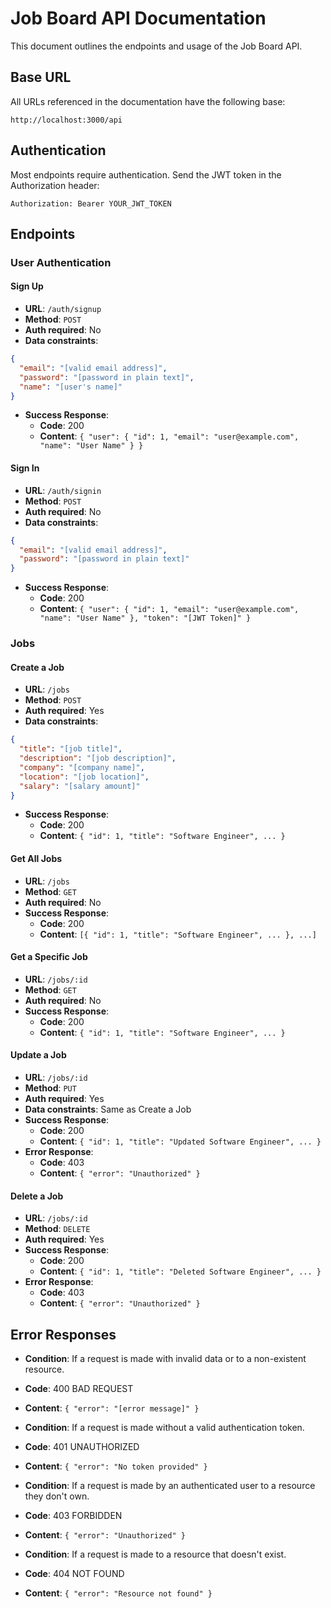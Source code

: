 # Job Board API Documentation

This document outlines the endpoints and usage of the Job Board API.

## Base URL

All URLs referenced in the documentation have the following base:

```
http://localhost:3000/api
```

## Authentication

Most endpoints require authentication. Send the JWT token in the Authorization header:

```
Authorization: Bearer YOUR_JWT_TOKEN
```

## Endpoints

### User Authentication

#### Sign Up

- **URL**: `/auth/signup`
- **Method**: `POST`
- **Auth required**: No
- **Data constraints**:

```json
{
  "email": "[valid email address]",
  "password": "[password in plain text]",
  "name": "[user's name]"
}
```

- **Success Response**:
  - **Code**: 200
  - **Content**: `{ "user": { "id": 1, "email": "user@example.com", "name": "User Name" } }`

#### Sign In

- **URL**: `/auth/signin`
- **Method**: `POST`
- **Auth required**: No
- **Data constraints**:

```json
{
  "email": "[valid email address]",
  "password": "[password in plain text]"
}
```

- **Success Response**:
  - **Code**: 200
  - **Content**: `{ "user": { "id": 1, "email": "user@example.com", "name": "User Name" }, "token": "[JWT Token]" }`

### Jobs

#### Create a Job

- **URL**: `/jobs`
- **Method**: `POST`
- **Auth required**: Yes
- **Data constraints**:

```json
{
  "title": "[job title]",
  "description": "[job description]",
  "company": "[company name]",
  "location": "[job location]",
  "salary": "[salary amount]"
}
```

- **Success Response**:
  - **Code**: 200
  - **Content**: `{ "id": 1, "title": "Software Engineer", ... }`

#### Get All Jobs

- **URL**: `/jobs`
- **Method**: `GET`
- **Auth required**: No
- **Success Response**:
  - **Code**: 200
  - **Content**: `[{ "id": 1, "title": "Software Engineer", ... }, ...]`

#### Get a Specific Job

- **URL**: `/jobs/:id`
- **Method**: `GET`
- **Auth required**: No
- **Success Response**:
  - **Code**: 200
  - **Content**: `{ "id": 1, "title": "Software Engineer", ... }`

#### Update a Job

- **URL**: `/jobs/:id`
- **Method**: `PUT`
- **Auth required**: Yes
- **Data constraints**: Same as Create a Job
- **Success Response**:
  - **Code**: 200
  - **Content**: `{ "id": 1, "title": "Updated Software Engineer", ... }`
- **Error Response**:
  - **Code**: 403
  - **Content**: `{ "error": "Unauthorized" }`

#### Delete a Job

- **URL**: `/jobs/:id`
- **Method**: `DELETE`
- **Auth required**: Yes
- **Success Response**:
  - **Code**: 200
  - **Content**: `{ "id": 1, "title": "Deleted Software Engineer", ... }`
- **Error Response**:
  - **Code**: 403
  - **Content**: `{ "error": "Unauthorized" }`

## Error Responses

- **Condition**: If a request is made with invalid data or to a non-existent resource.
- **Code**: 400 BAD REQUEST
- **Content**: `{ "error": "[error message]" }`

- **Condition**: If a request is made without a valid authentication token.
- **Code**: 401 UNAUTHORIZED
- **Content**: `{ "error": "No token provided" }`

- **Condition**: If a request is made by an authenticated user to a resource they don't own.
- **Code**: 403 FORBIDDEN
- **Content**: `{ "error": "Unauthorized" }`

- **Condition**: If a request is made to a resource that doesn't exist.
- **Code**: 404 NOT FOUND
- **Content**: `{ "error": "Resource not found" }`
